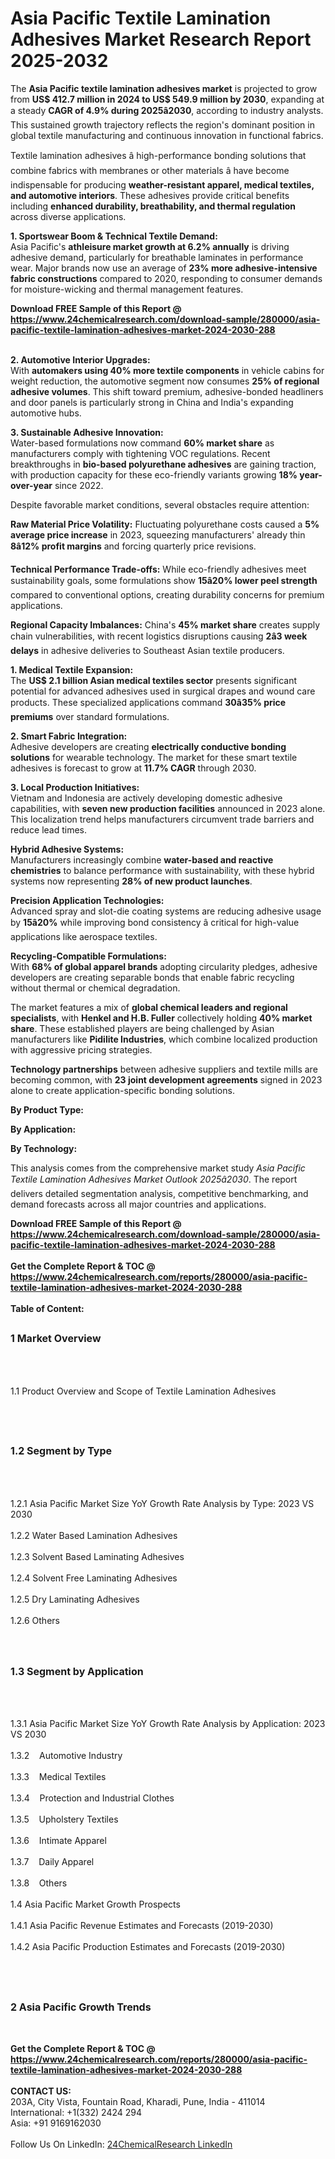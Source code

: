 <h1>Asia Pacific Textile Lamination Adhesives Market Research Report 2025-2032</h1><p>The <strong>Asia Pacific textile lamination adhesives market</strong> is projected to grow from <strong>US$ 412.7 million in 2024 to US$ 549.9 million by 2030</strong>, expanding at a steady <strong>CAGR of 4.9% during 2025â2030</strong>, according to industry analysts. This sustained growth trajectory reflects the region's dominant position in global textile manufacturing and continuous innovation in functional fabrics.</p><p>Textile lamination adhesives â high-performance bonding solutions that combine fabrics with membranes or other materials â have become indispensable for producing <strong>weather-resistant apparel, medical textiles, and automotive interiors</strong>. These adhesives provide critical benefits including <strong>enhanced durability, breathability, and thermal regulation</strong> across diverse applications.</p><p><strong>1. Sportswear Boom &amp; Technical Textile Demand:</strong><br>
Asia Pacific's <strong>athleisure market growth at 6.2% annually</strong> is driving adhesive demand, particularly for breathable laminates in performance wear. Major brands now use an average of <strong>23% more adhesive-intensive fabric constructions</strong> compared to 2020, responding to consumer demands for moisture-wicking and thermal management features.</p><div><b>Download FREE Sample of this Report @ 
            <a href="https://www.24chemicalresearch.com/download-sample/280000/asia-pacific-textile-lamination-adhesives-market-2024-2030-288">
            https://www.24chemicalresearch.com/download-sample/280000/asia-pacific-textile-lamination-adhesives-market-2024-2030-288</a></b></div><br><p><strong>2. Automotive Interior Upgrades:</strong><br>
With <strong>automakers using 40% more textile components</strong> in vehicle cabins for weight reduction, the automotive segment now consumes <strong>25% of regional adhesive volumes</strong>. This shift toward premium, adhesive-bonded headliners and door panels is particularly strong in China and India's expanding automotive hubs.</p><p><strong>3. Sustainable Adhesive Innovation:</strong><br>
Water-based formulations now command <strong>60% market share</strong> as manufacturers comply with tightening VOC regulations. Recent breakthroughs in <strong>bio-based polyurethane adhesives</strong> are gaining traction, with production capacity for these eco-friendly variants growing <strong>18% year-over-year</strong> since 2022.</p><p>Despite favorable market conditions, several obstacles require attention:</p><p><strong>Raw Material Price Volatility:</strong> Fluctuating polyurethane costs caused a <strong>5% average price increase</strong> in 2023, squeezing manufacturers' already thin <strong>8â12% profit margins</strong> and forcing quarterly price revisions.</p><p><strong>Technical Performance Trade-offs:</strong> While eco-friendly adhesives meet sustainability goals, some formulations show <strong>15â20% lower peel strength</strong> compared to conventional options, creating durability concerns for premium applications.</p><p><strong>Regional Capacity Imbalances:</strong> China's <strong>45% market share</strong> creates supply chain vulnerabilities, with recent logistics disruptions causing <strong>2â3 week delays</strong> in adhesive deliveries to Southeast Asian textile producers.</p><p><strong>1. Medical Textile Expansion:</strong><br>
The <strong>US$ 2.1 billion Asian medical textiles sector</strong> presents significant potential for advanced adhesives used in surgical drapes and wound care products. These specialized applications command <strong>30â35% price premiums</strong> over standard formulations.</p><p><strong>2. Smart Fabric Integration:</strong><br>
Adhesive developers are creating <strong>electrically conductive bonding solutions</strong> for wearable technology. The market for these smart textile adhesives is forecast to grow at <strong>11.7% CAGR</strong> through 2030.</p><p><strong>3. Local Production Initiatives:</strong><br>
Vietnam and Indonesia are actively developing domestic adhesive capabilities, with <strong>seven new production facilities</strong> announced in 2023 alone. This localization trend helps manufacturers circumvent trade barriers and reduce lead times.</p><p><strong>Hybrid Adhesive Systems:</strong><br>
	Manufacturers increasingly combine <strong>water-based and reactive chemistries</strong> to balance performance with sustainability, with these hybrid systems now representing <strong>28% of new product launches</strong>.</p><p><strong>Precision Application Technologies:</strong><br>
	Advanced spray and slot-die coating systems are reducing adhesive usage by <strong>15â20%</strong> while improving bond consistency â critical for high-value applications like aerospace textiles.</p><p><strong>Recycling-Compatible Formulations:</strong><br>
	With <strong>68% of global apparel brands</strong> adopting circularity pledges, adhesive developers are creating separable bonds that enable fabric recycling without thermal or chemical degradation.</p><p>The market features a mix of <strong>global chemical leaders and regional specialists</strong>, with <strong>Henkel and H.B. Fuller</strong> collectively holding <strong>40% market share</strong>. These established players are being challenged by Asian manufacturers like <strong>Pidilite Industries</strong>, which combine localized production with aggressive pricing strategies.</p><p><strong>Technology partnerships</strong> between adhesive suppliers and textile mills are becoming common, with <strong>23 joint development agreements</strong> signed in 2023 alone to create application-specific bonding solutions.</p><p><strong>By Product Type:</strong></p><p><strong>By Application:</strong></p><p><strong>By Technology:</strong></p><p>This analysis comes from the comprehensive market study <em>Asia Pacific Textile Lamination Adhesives Market Outlook 2025â2030</em>. The report delivers detailed segmentation analysis, competitive benchmarking, and demand forecasts across all major countries and applications.</p><div><b>Download FREE Sample of this Report @ 
            <a href="https://www.24chemicalresearch.com/download-sample/280000/asia-pacific-textile-lamination-adhesives-market-2024-2030-288">
            https://www.24chemicalresearch.com/download-sample/280000/asia-pacific-textile-lamination-adhesives-market-2024-2030-288</a></b></div><br><div><b>Get the Complete Report & TOC @ 
            <a href="https://www.24chemicalresearch.com/reports/280000/asia-pacific-textile-lamination-adhesives-market-2024-2030-288">
            https://www.24chemicalresearch.com/reports/280000/asia-pacific-textile-lamination-adhesives-market-2024-2030-288</a></b></div><br>
            <b>Table of Content:</b><p><h2><span style="font-size:16px"><strong>1 Market Overview&nbsp;&nbsp; &nbsp;</strong></span></h2><br />
<br />
<p>1.1 Product Overview and Scope of Textile Lamination Adhesives&nbsp;</p><br />
<br />
<h2><strong><span style="font-size:16px">1.2 Segment by Type&nbsp;&nbsp; &nbsp;</span></strong></h2><br />
<br />
<p>1.2.1 Asia Pacific Market Size YoY Growth Rate Analysis by Type: 2023 VS 2030&nbsp;&nbsp; &nbsp;<br /><br />
1.2.2 Water Based Lamination Adhesives&nbsp;&nbsp; &nbsp;<br /><br />
1.2.3 Solvent Based Laminating Adhesives<br /><br />
1.2.4 Solvent Free Laminating Adhesives<br /><br />
1.2.5 Dry Laminating Adhesives<br /><br />
1.2.6 Others<br /><br />
<br />
<h2><span style="font-size:16px"><strong>1.3 Segment by Application&nbsp;&nbsp;</strong></span></h2><br />
<br />
<p>1.3.1 Asia Pacific Market Size YoY Growth Rate Analysis by Application: 2023 VS 2030&nbsp;&nbsp; &nbsp;<br /><br />
1.3.2&nbsp;&nbsp; &nbsp;Automotive Industry<br /><br />
1.3.3&nbsp;&nbsp; &nbsp;Medical Textiles<br /><br />
1.3.4&nbsp;&nbsp; &nbsp;Protection and Industrial Clothes<br /><br />
1.3.5&nbsp;&nbsp; &nbsp;Upholstery Textiles<br /><br />
1.3.6&nbsp;&nbsp; &nbsp;Intimate Apparel<br /><br />
1.3.7&nbsp;&nbsp; &nbsp;Daily Apparel<br /><br />
1.3.8&nbsp;&nbsp; &nbsp;Others<br /><br />
1.4 Asia Pacific Market Growth Prospects&nbsp;&nbsp; &nbsp;<br /><br />
1.4.1 Asia Pacific Revenue Estimates and Forecasts (2019-2030)&nbsp;&nbsp; &nbsp;<br /><br />
1.4.2 Asia Pacific Production Estimates and Forecasts (2019-2030)&nbsp;&nbsp;</p><br />
<br />
<h2><span style="font-size:16px"><strong>2 Asia Pacific Growth Trends&nbsp;&nbsp; &nbsp;</strong></span></h2><br />
</p><div><b>Get the Complete Report & TOC @ 
            <a href="https://www.24chemicalresearch.com/reports/280000/asia-pacific-textile-lamination-adhesives-market-2024-2030-288">
            https://www.24chemicalresearch.com/reports/280000/asia-pacific-textile-lamination-adhesives-market-2024-2030-288</a></b></div><br><b>CONTACT US:</b><br>
            203A, City Vista, Fountain Road, Kharadi, Pune, India - 411014<br>
            International: +1(332) 2424 294<br>
            Asia: +91 9169162030 <br><br>
            Follow Us On LinkedIn: <a href="https://www.linkedin.com/company/24chemicalresearch/">24ChemicalResearch LinkedIn</a>